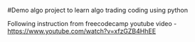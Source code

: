 #Demo algo project to learn algo trading coding using python

Following instruction from freecodecamp youtube video - https://www.youtube.com/watch?v=xfzGZB4HhEE
